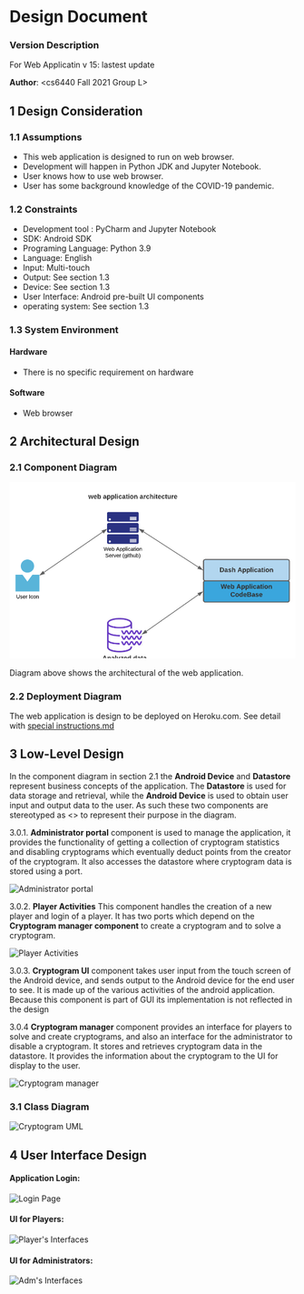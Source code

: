 # Design Document

### Version Description

For Web Applicatin v 15: lastest update

**Author**: \<cs6440 Fall 2021 Group L>

## 1 Design Consideration

### 1.1 Assumptions
- This  web application is designed to run on web browser.
- Development will happen in Python JDK and Jupyter Notebook.
- User knows how to use web browser.
- User has some background knowledge of the COVID-19 pandemic.

### 1.2 Constraints

- Development tool : PyCharm and Jupyter Notebook
- SDK: Android SDK
- Programing Language: Python 3.9
- Language: English
- Input: Multi-touch
- Output: See section 1.3
- Device: See section 1.3 
- User Interface: Android pre-built UI components
- operating system: See section 1.3 

### 1.3 System Environment
#### Hardware
- There is no specific requirement on hardware

#### Software
- Web browser

## 2 Architectural Design
### 2.1 Component Diagram
![Cryptogram UML](../images/architecture.png)

Diagram above shows the architectural of the web application.


### 2.2 Deployment Diagram

The web application is design to be deployed on Heroku.com. See detail with [special instructions.md](https://github.gatech.edu/mxia38/groupL_dash_app_cs6440_Fall2021/blob/master/Final%20Delivery/Special%20Instructions.md)

## 3 Low-Level Design

In the component diagram in section 2.1 the **Android Device** and **Datastore** represent business concepts of the application. The **Datastore** is used for data storage and retrieval, while the **Android Device** is used to obtain user input and output data to the user. As such these two components are stereotyped as <<Entity>> to represent their purpose in the diagram.

3.0.1. **Administrator portal** component is used to manage the application, it provides the functionality of getting a collection of cryptogram statistics and disabling cryptograms which eventually deduct points from the creator of the cryptogram. It also accesses the datastore where cryptogram data is stored using a port.

![Administrator portal](./images/3.0.1-v3.png)

3.0.2. **Player Activities** This component handles the creation of a new player and login of a player. It has two ports which depend on the **Cryptogram manager component** to create a cryptogram and to solve a cryptogram.

![Player Activities](./images/3.0.2-v3.png)

3.0.3. **Cryptogram UI** component takes user input from the touch screen of the Android device, and sends output to the Android device for the end user to see. It is made up of the various activities of the android application. Because this component is part of GUI its implementation is not reflected in the design

3.0.4 **Cryptogram manager** component provides an interface for players to solve and create cryptograms, and also an interface for the administrator to disable a cryptogram. It stores and retrieves cryptogram data in the datastore. It provides the information about the cryptogram to the UI for display to the user.

![Cryptogram manager](./images/3.0.4-v3.png)


### 3.1 Class Diagram
![Cryptogram UML](./images/class_diagram-v3.png)

## 4 User Interface Design
#### Application Login:
![Login Page](./images/AppLoginPage_v3.png)

#### UI for Players:
![Player's Interfaces](./images/Interfaces_player_v3.png)

#### UI for Administrators:
![Adm's Interfaces](./images/Interfaces_Adm_v3.png)

